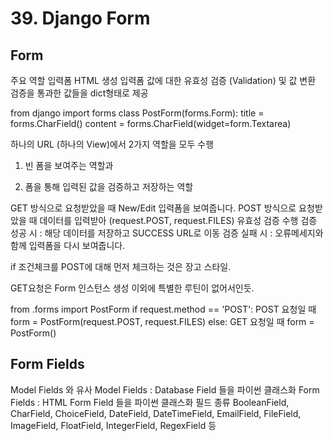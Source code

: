 # 39. Django Form

## Form

주요 역할
입력폼 HTML 생성
입력폼 값에 대한 유효성 검증 (Validation) 및 값 변환
검증을 통과한 값들을 dict형태로 제공

from django	import forms
class PostForm(forms.Form):
title	=	forms.CharField()
content	=	forms.CharField(widget=form.Textarea)



하나의 URL (하나의 View)에서 2가지 역할을 모두 수행
1. 빈 폼을 보여주는 역할과

2. 폼을 통해 입력된 값을 검증하고 저장하는 역할

   

GET 방식으로 요청받았을 때 New/Edit 입력폼을 보여줍니다.
POST 방식으로 요청받았을 때
데이터를 입력받아 (request.POST, request.FILES) 유효성 검증 수행
검증 성공 시 : 해당 데이터를 저장하고 SUCCESS URL로 이동
검증 실패 시 : 오류메세지와 함께 입력폼을 다시 보여줍니다.



if 조건체크를 POST에 대해 먼저 체크하는 것은 장고 스타일. 

GET요청은 Form 인스턴스 생성 이외에 특별한 루틴이 없어서인듯.

from .forms	import PostForm
if request.method	==	'POST':
	POST	요청일 때
form	=	PostForm(request.POST,	request.FILES)
else:
	GET	요청일 때
form	=	PostForm()



## Form Fields
Model Fields 와 유사
Model Fields : Database Field 들을 파이썬 클래스화
Form Fields : HTML Form Field 들을 파이썬 클래스화
필드 종류
BooleanField, CharField, ChoiceField, DateField, DateTimeField, EmailField, FileField, ImageField, FloatField,
IntegerField, RegexField 등